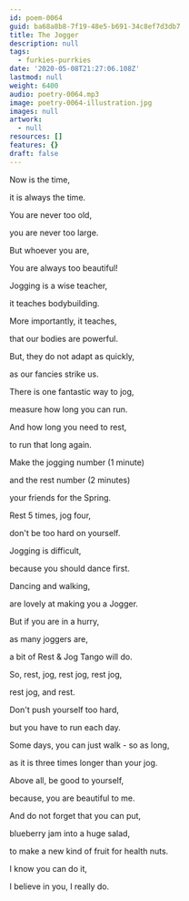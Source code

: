 ```yaml
---
id: poem-0064
guid: ba68a8b8-7f19-48e5-b691-34c8ef7d3db7
title: The Jogger
description: null
tags:
  - furkies-purrkies
date: '2020-05-08T21:27:06.108Z'
lastmod: null
weight: 6400
audio: poetry-0064.mp3
image: poetry-0064-illustration.jpg
images: null
artwork:
  - null
resources: []
features: {}
draft: false
---
```


Now is the time,

it is always the time.

You are never too old,

you are never too large.

But whoever you are,

You are always too beautiful!

Jogging is a wise teacher,

it teaches bodybuilding.

More importantly, it teaches,

that our bodies are powerful.

But, they do not adapt as quickly,

as our fancies strike us.

There is one fantastic way to jog,

measure how long you can run.

And how long you need to rest,

to run that long again.

Make the jogging number (1 minute)

and the rest number (2 minutes)

your friends for the Spring.

Rest 5 times, jog four,

don't be too hard on yourself.

Jogging is difficult,

because you should dance first.

Dancing and walking,

are lovely at making you a Jogger.

But if you are in a hurry,

as many joggers are,

a bit of Rest & Jog Tango will do.

So, rest, jog, rest jog, rest jog,

rest jog, and rest.

Don't push yourself too hard,

but you have to run each day.

Some days, you can just walk - so as long,

as it is three times longer than your jog.

Above all, be good to yourself,

because, you are beautiful to me.

And do not forget that you can put,

blueberry jam into a huge salad,

to make a new kind of fruit for health nuts.

I know you can do it,

I believe in you, I really do.

